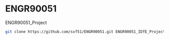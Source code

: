 # ENGR90051
ENGR90051_Project

```bash
git clone https://github.com/sxf51/ENGR90051.git ENGR90051_IDfE_Project
```
